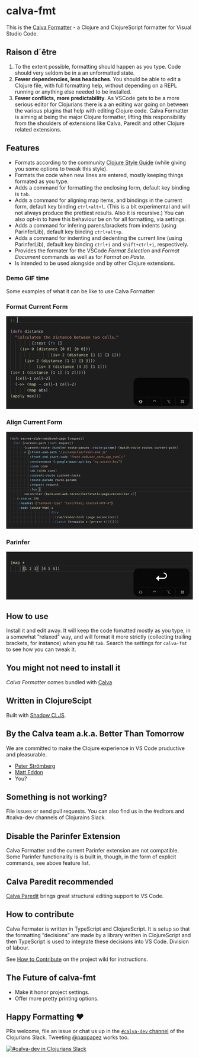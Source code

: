 # calva-fmt

This is the [Calva Formatter](https://marketplace.visualstudio.com/items?itemName=cospaia.calva-fmt) - a Clojure and ClojureScript formatter for Visual Studio Code.

## Raison d´être

1. To the extent possible, formatting should happen as you type. Code should very seldom be in a an unformatted state.
1. **Fewer dependencies, less headaches**. You should be able to edit a Clojure file, with full formatting help, without depending on a REPL running or anything else needed to be installed.
1. **Fewer conflicts, more predictability**. As VSCode gets to be a more serious editor for Clojurians there is a an editing war going on between the various plugins that help with editing Clojure code. Calva Formatter is aiming at being the major Clojure formatter, lifting this responsibility from the shoulders of extensions like Calva, Paredit and other Clojure related extensions.

## Features

* Formats according to the community [Clojure Style Guide](https://github.com/bbatsov/clojure-style-guide) (while giving you some options to tweak this style).
* Formats the code when new lines are entered, mostly keeping things formated as you type.
* Adds a command for formatting the enclosing form, default key binding is `tab`.
* Adds a command for aligning map items, and bindings in the current form, default key binding `ctrl+alt+l`. (This is a bit experimental and will not always produce the prettiest results. Also it is recursive.) You can also opt-in to have this behaviour be on for all formatting, via settings.
* Adds a command for infering parens/brackets from indents (using ParinferLib), default key binding `ctrl+alt+p`.
* Adds a command for indenting and dedenting the current line (using ParinferLib), default key binding `ctrl+i` and `shift+ctrl+i`, respectively.
* Provides the formater for the VSCode *Format Selection* and *Format Document* commands as well as for *Format on Paste*.
* Is intended to be used alongside and by other Clojure extensions.

### Demo GIF time

Some examples of what it can be like to use Calva Formatter:

### Format Current Form

![Format Current Form](/assets/format-current-form.gif)

### Align Current Form

![Align Current Form](/assets/align-items.gif)

### Parinfer

![Infer parens](/assets/parinfer.gif)

## How to use

Install it and edit away. It will keep the code fomatted mostly as you type, in a somewhat ”relaxed” way, and will format it more strictly (collecting trailing brackets, for instance) when you hit `tab`. Search the settings for `calva-fmt` to see how you can tweak it.


## You might not need to install it

*Calva Formatter* comes bundled with [Calva](https://marketplace.visualstudio.com/items?itemName=cospaia.clojure4vscode)

## Written in ClojureScipt

Built with [Shadow CLJS](http://shadow-cljs.org/).

## By the Calva team a.k.a. Better Than Tomorrow

We are committed to make the Clojure experience in VS Code pruductive and pleasurable.

* [Peter Strömberg](https://github.com/PEZ)
* [Matt Eddon](https://github.com/mseddon)
* You?


## Something is not working?

File issues or send pull requests. You can also find us in the #editors and #calva-dev channels of Clojurains Slack.


## Disable the Parinfer Extension

Calva Formatter and the current Parinfer extension are not compatible. Some Parinfer functionality is is built in, though, in the form of explicit commands, see above feature list.

## Calva Paredit recommended

[Calva Paredit](https://marketplace.visualstudio.com/items?itemName=cospaia.paredit-revived) brings great structural editing support to VS Code.

## How to contribute

Calva Formater is written in TypeScript and ClojureScript. It is setup so that the formatting ”decisions” are made by a library written in ClojureScript and then TypeScript is used to integrate these decisions into VS Code. Division of labour.

See [How to Contribute](https://github.com/BetterThanTomorrow/calva-fmt/wiki/How-to-Contribute) on the project wiki for instructions.

## The Future of calva-fmt

* Make it honor project settings.
* Offer more pretty printing options.

## Happy Formatting ❤️


PRs welcome, file an issue or chat us up in the [`#calva-dev` channel](https://clojurians.slack.com/messages/calva-dev/) of the Clojurians Slack. Tweeting [@pappapez](https://twitter.com/pappapez) works too.

[![#calva-dev in Clojurians Slack](https://img.shields.io/badge/clojurians-calva--dev-blue.svg?logo=slack)](https://clojurians.slack.com/messages/calva-dev/)

